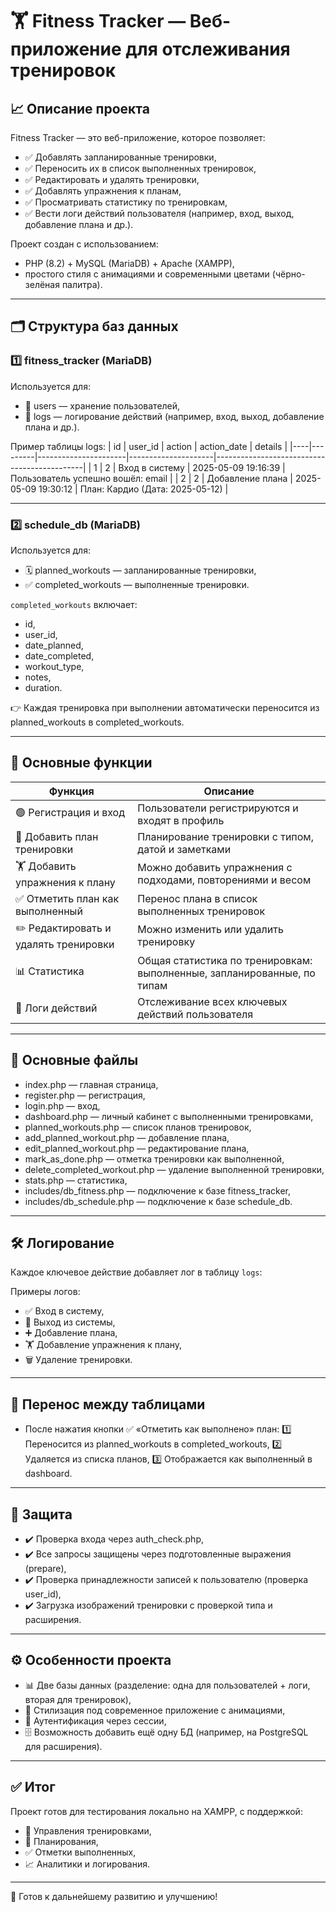 # 🏋️ Fitness Tracker — Веб-приложение для отслеживания тренировок

## 📈 Описание проекта

Fitness Tracker — это веб-приложение, которое позволяет:
- ✅ Добавлять запланированные тренировки,
- ✅ Переносить их в список выполненных тренировок,
- ✅ Редактировать и удалять тренировки,
- ✅ Добавлять упражнения к планам,
- ✅ Просматривать статистику по тренировкам,
- ✅ Вести логи действий пользователя (например, вход, выход, добавление плана и др.).

Проект создан с использованием:
- PHP (8.2) + MySQL (MariaDB) + Apache (XAMPP),
- простого стиля с анимациями и современными цветами (чёрно-зелёная палитра).

---

## 🗂 Структура баз данных

### 1️⃣ fitness_tracker (MariaDB)
Используется для:
- 👤 users — хранение пользователей,
- 📝 logs — логирование действий (например, вход, выход, добавление плана и др.).

Пример таблицы logs:
| id | user_id | action               | action_date         | details                                     |
|----|---------|----------------------|---------------------|---------------------------------------------|
| 1  | 2       | Вход в систему       | 2025-05-09 19:16:39 | Пользователь успешно вошёл: email           |
| 2  | 2       | Добавление плана     | 2025-05-09 19:30:12 | План: Кардио (Дата: 2025-05-12)             |

---

### 2️⃣ schedule_db (MariaDB)
Используется для:
- 🗓 planned_workouts — запланированные тренировки,
- ✅ completed_workouts — выполненные тренировки.

`completed_workouts` включает:
- id,
- user_id,
- date_planned,
- date_completed,
- workout_type,
- notes,
- duration.

👉 Каждая тренировка при выполнении автоматически переносится из planned_workouts в completed_workouts.

---

## 🚀 Основные функции

| Функция                                   | Описание |
|------------------------------------------|----------|
| 🟢 Регистрация и вход                     | Пользователи регистрируются и входят в профиль |
| 📅 Добавить план тренировки               | Планирование тренировки с типом, датой и заметками |
| 🏋️ Добавить упражнения к плану           | Можно добавить упражнения с подходами, повторениями и весом |
| ✅ Отметить план как выполненный          | Перенос плана в список выполненных тренировок |
| ✏️ Редактировать и удалять тренировки     | Можно изменить или удалить тренировку |
| 📊 Статистика                             | Общая статистика по тренировкам: выполненные, запланированные, по типам |
| 📝 Логи действий                          | Отслеживание всех ключевых действий пользователя |

---

## 🔗 Основные файлы

- index.php — главная страница,
- register.php — регистрация,
- login.php — вход,
- dashboard.php — личный кабинет с выполненными тренировками,
- planned_workouts.php — список планов тренировок,
- add_planned_workout.php — добавление плана,
- edit_planned_workout.php — редактирование плана,
- mark_as_done.php — отметка тренировки как выполненной,
- delete_completed_workout.php — удаление выполненной тренировки,
- stats.php — статистика,
- includes/db_fitness.php — подключение к базе fitness_tracker,
- includes/db_schedule.php — подключение к базе schedule_db.

---

## 🛠 Логирование

Каждое ключевое действие добавляет лог в таблицу `logs`:

Примеры логов:
- ✅ Вход в систему,
- 🚪 Выход из системы,
- ➕ Добавление плана,
- 🏋️ Добавление упражнения к плану,
- 🗑 Удаление тренировки.

---

## 🔄 Перенос между таблицами

- После нажатия кнопки ✅ «Отметить как выполнено» план:
  1️⃣ Переносится из planned_workouts в completed_workouts,
  2️⃣ Удаляется из списка планов,
  3️⃣ Отображается как выполненный в dashboard.

---

## 🔐 Защита

- ✔️ Проверка входа через auth_check.php,
- ✔️ Все запросы защищены через подготовленные выражения (prepare),
- ✔️ Проверка принадлежности записей к пользователю (проверка user_id),
- ✔️ Загрузка изображений тренировки с проверкой типа и расширения.

---

## ⚙️ Особенности проекта

- 📊 Две базы данных (разделение: одна для пользователей + логи, вторая для тренировок),
- 🎨 Стилизация под современное приложение с анимациями,
- 🔗 Аутентификация через сессии,
- 🗄 Возможность добавить ещё одну БД (например, на PostgreSQL для расширения).

---

## ✅ Итог
Проект готов для тестирования локально на XAMPP, c поддержкой:
- 💪 Управления тренировками,
- 📅 Планирования,
- ✅ Отметки выполненных,
- 📈 Аналитики и логирования.

---

🚀 Готов к дальнейшему развитию и улучшению!